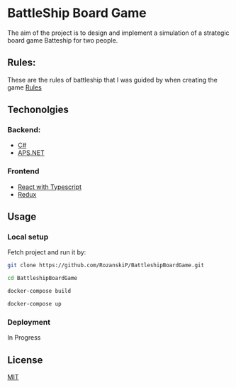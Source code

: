 # BattleShip Board Game

The aim of the project is to design and implement a simulation of a strategic board game Batteship for two people.

## Rules:

These are the rules of battleship that I was guided by when creating the game
[Rules](<https://www.hasbro.com/common/instruct/BattleShip_(2002).PDF>)

## Techonolgies
### Backend:
- [C#](https://docs.microsoft.com/en-us/dotnet/csharp/)
- [APS.NET](https://dotnet.microsoft.com/en-us/apps/aspnet)
### Frontend
- [React with Typescript](https://github.com/facebook/react)
- [Redux](https://github.com/reduxjs/redux)

## Usage

### Local setup

Fetch project and run it by:

```bash
git clone https://github.com/RozanskiP/BattleshipBoardGame.git

cd BattleshipBoardGame

docker-compose build

docker-compose up
```

### Deployment

In Progress

## License

[MIT](https://choosealicense.com/licenses/mit/)
